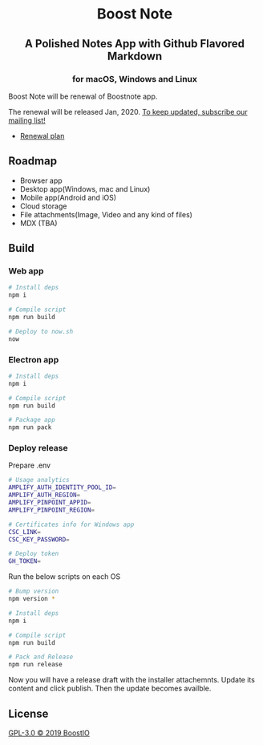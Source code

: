 <h1 align='center'>
  Boost Note
</h1>
<h2 align='center'>A Polished Notes App with Github Flavored Markdown</h2>
<h3 align="center">for macOS, Windows and Linux</h5>

Boost Note will be renewal of Boostnote app.

The renewal will be released Jan, 2020. [To keep updated, subscribe our mailing list!](https://boostnote.io/#subscribe)

- [Renewal plan](https://github.com/BoostIO/Boostnote.next/issues/67)

## Roadmap

- Browser app
- Desktop app(Windows, mac and Linux)
- Mobile app(Android and iOS)
- Cloud storage
- File attachments(Image, Video and any kind of files)
- MDX (TBA)

## Build

### Web app

```sh
# Install deps
npm i

# Compile script
npm run build

# Deploy to now.sh
now
```

### Electron app

```sh
# Install deps
npm i

# Compile script
npm run build

# Package app
npm run pack
```

### Deploy release

Prepare .env

```sh
# Usage analytics
AMPLIFY_AUTH_IDENTITY_POOL_ID=
AMPLIFY_AUTH_REGION=
AMPLIFY_PINPOINT_APPID=
AMPLIFY_PINPOINT_REGION=

# Certificates info for Windows app
CSC_LINK=
CSC_KEY_PASSWORD=

# Deploy token
GH_TOKEN=
```

Run the below scripts on each OS

```sh
# Bump version
npm version *

# Install deps
npm i

# Compile script
npm run build

# Pack and Release
npm run release
```

Now you will have a release draft with the installer attachemnts. Update its content and click publish. Then the update becomes availble.

## License

[GPL-3.0 © 2019 BoostIO](./LICENSE.md)
